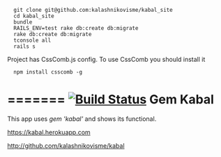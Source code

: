 ```shell
  git clone git@github.com:kalashnikovisme/kabal_site
  cd kabal_site
  bundle
  RAILS_ENV=test rake db:create db:migrate
  rake db:create db:migrate
  tconsole all
  rails s
```

Project has CssComb.js config. To use CssComb you should install it

```shell
  npm install csscomb -g
```
=======
[![Build Status](https://drone.io/github.com/kalashnikovisme/kabal_site/status.png)](https://drone.io/github.com/kalashnikovisme/kabal_site/latest)
Gem Kabal
===========================

This app uses *gem 'kabal'* and shows its functional.

https://kabal.herokuapp.com

http://github.com/kalashnikovisme/kabal
